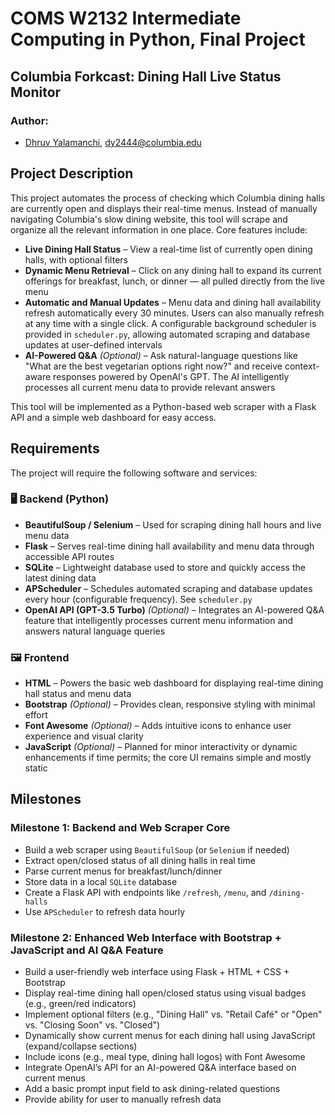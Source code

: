# COMS W2132 Intermediate Computing in Python, Final Project

## Columbia Forkcast: Dining Hall Live Status Monitor

### Author:

- [Dhruv Yalamanchi](https://github.com/code1word), <dy2444@columbia.edu>

## Project Description

This project automates the process of checking which Columbia dining halls are currently open and displays their real-time menus. Instead of manually navigating Columbia's slow dining website, this tool will scrape and organize all the relevant information in one place. Core features include:

- **Live Dining Hall Status** – View a real-time list of currently open dining halls, with optional filters
- **Dynamic Menu Retrieval** – Click on any dining hall to expand its current offerings for breakfast, lunch, or dinner — all pulled directly from the live menu
- **Automatic and Manual Updates** – Menu data and dining hall availability refresh automatically every 30 minutes. Users can also manually refresh at any time with a single click. A configurable background scheduler is provided in `scheduler.py`, allowing automated scraping and database updates at user-defined intervals
- **AI-Powered Q&A** _(Optional)_ – Ask natural-language questions like "What are the best vegetarian options right now?" and receive context-aware responses powered by OpenAI's GPT. The AI intelligently processes all current menu data to provide relevant answers

This tool will be implemented as a Python-based web scraper with a Flask API and a simple web dashboard for easy access.

## Requirements

The project will require the following software and services:

### **🖥️ Backend (Python)**

- **BeautifulSoup / Selenium** – Used for scraping dining hall hours and live menu data
- **Flask** – Serves real-time dining hall availability and menu data through accessible API routes
- **SQLite** – Lightweight database used to store and quickly access the latest dining data
- **APScheduler** – Schedules automated scraping and database updates every hour (configurable frequency). See `scheduler.py`
- **OpenAI API (GPT-3.5 Turbo)** _(Optional)_ – Integrates an AI-powered Q&A feature that intelligently processes current menu information and answers natural language queries

### **🖼️ Frontend**

- **HTML** – Powers the basic web dashboard for displaying real-time dining hall status and menu data
- **Bootstrap** _(Optional)_ – Provides clean, responsive styling with minimal effort
- **Font Awesome** _(Optional)_ – Adds intuitive icons to enhance user experience and visual clarity
- **JavaScript** _(Optional)_ – Planned for minor interactivity or dynamic enhancements if time permits; the core UI remains simple and mostly static

## Milestones

### Milestone 1: Backend and Web Scraper Core

- Build a web scraper using `BeautifulSoup` (or `Selenium` if needed)
- Extract open/closed status of all dining halls in real time
- Parse current menus for breakfast/lunch/dinner
- Store data in a local `SQLite` database
- Create a Flask API with endpoints like `/refresh`, `/menu`, and `/dining-halls`
- Use `APScheduler` to refresh data hourly

### Milestone 2: Enhanced Web Interface with Bootstrap + JavaScript and AI Q&A Feature

- Build a user-friendly web interface using Flask + HTML + CSS + Bootstrap
- Display real-time dining hall open/closed status using visual badges (e.g., green/red indicators)
- Implement optional filters (e.g., "Dining Hall" vs. "Retail Café" or "Open" vs. "Closing Soon" vs. "Closed")
- Dynamically show current menus for each dining hall using JavaScript (expand/collapse sections)
- Include icons (e.g., meal type, dining hall logos) with Font Awesome
- Integrate OpenAI’s API for an AI-powered Q&A interface based on current menus
- Add a basic prompt input field to ask dining-related questions
- Provide ability for user to manually refresh data
